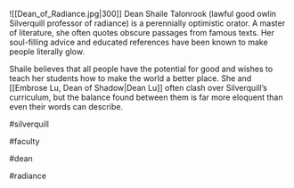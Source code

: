 ![[Dean_of_Radiance.jpg|300]]
Dean Shaile Talonrook (lawful good owlin Silverquill professor of radiance) is a perennially optimistic orator. A master of literature, she often quotes obscure passages from famous texts. Her soul-filling advice and educated references have been known to make people literally glow. 

Shaile believes that all people have the potential for good and wishes to teach her students how to make the world a better place. She and [[Embrose Lu, Dean of Shadow|Dean Lu]] often clash over Silverquill’s curriculum, but the balance found between them is far more eloquent than even their words can describe.

#silverquill

#faculty

#dean 

#radiance